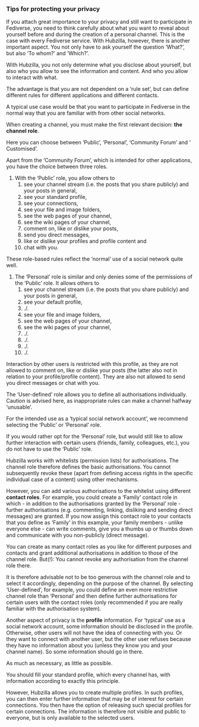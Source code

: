 ### Tips for protecting your privacy

If you attach great importance to your privacy and still want to participate in Fediverse, you need to think carefully about what you want to reveal about yourself before and during the creation of a personal channel. This is the case with every Fediverse service. With Hubzilla, however, there is another important aspect. You not only have to ask yourself the question ‘What?’, but also ‘To whom?’ and ‘Which?’.

With Hubzilla, you not only determine what you disclose about yourself, but also who you allow to see the information and content. And who you allow to interact with what.

The advantage is that you are not dependent on a ‘rule set’, but can define different rules for different applications and different contacts.

A typical use case would be that you want to participate in Fediverse in the normal way that you are familiar with from other social networks.

When creating a channel, you must make the first relevant decision: **the channel role**.

Here you can choose between ‘Public’, ‘Personal’, ‘Community Forum’ and ‘ Customised’.

Apart from the ‘Community Forum’, which is intended for other applications, you have the choice between three roles.

1. With the ‘Public’ role, you allow others to
   1. see your channel stream (i.e. the posts that you share publicly) and your posts in general,
   2. see your standard profile,
   3. see your connections,
   4. see your file and image folders,
   5. see the web pages of your channel,
   6. see the wiki pages of your channel,
   7. comment on, like or dislike your posts,
   8. send you direct messages,
   9. like or dislike your profiles and profile content and
   10. chat with you.

These role-based rules reflect the ‘normal’ use of a social network quite well.

1. The ‘Personal’ role is similar and only denies some of the permissions of the ‘Public’ role. It allows others to
   1. see your channel stream (i.e. the posts that you share publicly) and your posts in general,
   2. see your default profile,
   3. ./.
   4. see your file and image folders,
   5. see the web pages of your channel,
   6. see the wiki pages of your channel,
   7. ./.
   8. ./.
   9. ./.
   10. ./.

Interaction by other users is restricted with this profile, as they are not allowed to comment on, like or dislike your posts (the latter also not in relation to your profile/profile content). They are also not allowed to send you direct messages or chat with you.

The ‘User-defined’ role allows you to define all authorisations individually. Caution is advised here, as inappropriate rules can make a channel halfway ‘unusable’.

For the intended use as a ‘typical social network account’, we recommend selecting the ‘Public’ or ‘Personal’ role.

If you would rather opt for the ‘Personal’ role, but would still like to allow further interaction with certain users (friends, family, colleagues, etc.), you do not have to use the ‘Public’ role.

Hubzilla works with whitelists (permission lists) for authorisations. The channel role therefore defines the basic authorisations. You cannot subsequently revoke these (apart from defining access rights in the specific individual case of a content) using other mechanisms.

However, you can add various authorisations to the whitelist using different **contact roles**. For example, you could create a ‘Family’ contact role in which - in addition to the authorisations granted by the ‘Personal’ role - further authorisations (e.g. commenting, linking, disliking and sending direct messages) are granted. If you now assign this contact role to your contacts that you define as ‘Family’ in this example, your family members - unlike everyone else - can write comments, give you a thumbs up or thumbs down and communicate with you non-publicly (direct message).

You can create as many contact roles as you like for different purposes and contacts and grant additional authorisations in addition to those of the channel role. But(!): You cannot revoke any authorisation from the channel role there.

It is therefore advisable not to be too generous with the channel role and to select it accordingly, depending on the purpose of the channel. By selecting ‘User-defined’, for example, you could define an even more restrictive channel role than ‘Personal’ and then define further authorisations for certain users with the contact roles (only recommended if you are really familiar with the authorisation system).

Another aspect of privacy is the **profile** information. For ‘typical’ use as a social network account, some information should be disclosed in the profile. Otherwise, other users will not have the idea of connecting with you. Or they want to connect with another user, but the other user refuses because they have no information about you (unless they know you and your channel name). So some information should go in there.

As much as necessary, as little as possible.

You should fill your standard profile, which every channel has, with information according to exactly this principle.

However, Hubzilla allows you to create multiple profiles. In such profiles, you can then enter further information that may be of interest for certain connections. You then have the option of releasing such special profiles for certain connections. The information is therefore not visible and public to everyone, but is only available to the selected users.